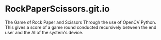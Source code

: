 # RockPaperScissors.git.io
The Game of Rock Paper and Scissors Through the use of OpenCV Python. This gives a score of a game round conducted recursively between the end user and the AI of the system's device.

